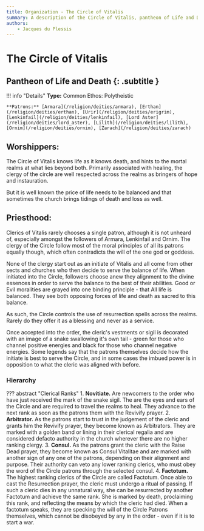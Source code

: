 ```yaml
---
title: Organization - The Circle of Vitalis
summary: A description of the Circle of Vitalis, pantheon of Life and Death.
authors:
    - Jacques du Plessis
---
```


# The Circle of Vitalis
## Pantheon of Life and Death {: .subtitle }

!!! info "Details"
    **Type:** Common Ethos: Polytheistic

    **Patrons:** [Armara](/religion/deities/armara), [Erthan](/religion/deities/erthan), [Urir](/religion/deities/erigrim), [Lenkinfail](/religion/deities/lenkinfail), [Lord Aster](/religion/deities/lord_aster), [Lilith](/religion/deities/lilith), [Ornim](/religion/deities/ornim), [Zarach](/religion/deities/zarach)

## Worshippers:
The Circle of Vitalis knows life as it knows death, and hints to the mortal realms at what lies beyond both.  Primarily associated with healing, the clergy of the circle are well respected across the realms as bringers of hope and instauration.

But it is well known the price of life needs to be balanced and that sometimes the church brings tidings of death and loss as well.

## Priesthood:
Clerics of Vitalis rarely chooses a single patron, although it is not unheard of, especially amongst the followers of Armara, Lenkinfail and Ornim.  The clergy of the Circle follow most of the moral principles of all its patrons equally though, which often contradicts the will of the one god or goddess.

None of the clergy start out as an initiate of Vitalis and all come from other sects and churches who then decide to serve the balance of life. When initiated into the Circle, followers choose anew they alignment to the divine essences in order to serve the balance to the best of their abilities.  Good or Evil moralities are grayed into one binding principle - that All life is balanced.  They see both opposing forces of life and death as sacred to this balance.

As such, the Circle controls the use of resurrection spells across the realms.  Rarely do they offer it as a blessing and never as a service.

Once accepted into the order, the cleric's vestments or sigil is decorated with an image of a snake swallowing it's own tail - green for those who channel positive energies and black for those who channel negative energies.  Some legends say that the patrons themselves decide how the initiate is best to serve the Circle, and in some cases the imbued power is in opposition to what the cleric was aligned with before.

### Hierarchy

??? abstract "Clerical Ranks"
    1. **Novitiate.** Are newcomers to the order who have just received the mark of the snake sigil.  The are the eyes and ears of the Circle and are required to travel the realms to heal. They advance to the next rank as soon as the patrons them with the Revivify prayer.
    2. **Arbitrator.** As the patrons start to trust in the judgement of the cleric and grants him the Revivify prayer, they become known as Arbitrators.  They are marked with a golden band or lining in their clerical regalia and are considered defacto authority in the church wherever there are no higher ranking clergy.
    3. **Consul.** As the patrons grant the cleric with the Raise Dead prayer, they become known as Consul Vitalitae and are marked with another sign of any one of the patrons, depending on their alignment and purpose.  Their authority can veto any lower ranking clerics, who must obey the word of the Circle patrons through the selected consul.
    4. **Factotum.** The highest ranking clerics of the Circle are called Factotum.  Once able to cast the Resurrection prayer, the cleric must undergo a ritual of passing.  If such a cleric dies in any unnatural way, she can be resurrected by another Factotum and achieve the same rank. She is marked by death, proclaiming this rank, and reflecting the means by which the cleric had died. When a factotum speaks, they are specking the will of the Circle Patrons themselves, which cannot be disobeyed by any in the order - even if it is to start a war.